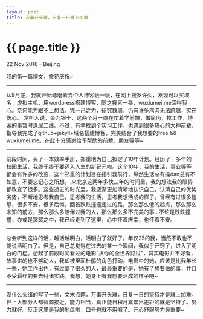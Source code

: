 ```yaml
---
layout: post
title: 万事开头难，日复一日难上加难
---
```


{{ page.title }}
================

<p class="meta">22 Nov 2016 - Beijing</p>

我的第一篇博文，撒花庆祝~
<hr/>
从9月底，我就开始琢磨着弄个人博客玩一玩，在网上搜罗许久，发现可以买域名，虚拟主机，用wordpress搭建博客，随之搜索一番，wuxiumei.me深得我心。奈何能力跟不上想法，凭一己之力，研究数周，仍有许多鸿沟无法跨越，实在伤心。
常听人说，金九银十，这两个月一直在忙着学前端，做简历，找工作，博客的事暂时退居二线。不过，有幸找到个实习工作，也遇到很多热心的大神前辈，指导我完成了github+jekyll+域名搭建博客，完美结合了我想要的free && wuxiumei.me。在此十分感谢给予帮助的前辈、朋友等等~
<hr/>
前段时间，买了一本效率手册，郑重地为自己拟定了10年计划。经历了十多年的校园生活，我终于终于要迈入人生的新纪元啦。这个10年，我的生活，事业等等都会有许多的改变，这个郑重的计划旨在指引我前行，纵然生活总有操dan总有不如意，不要忘记心之所想。
来北京这两年多快三年的时间里，我的想法我的眼界都改变了很多。这些逝去的时光里，我逐渐更加清晰地认识自己，认清自己的优势劣势，不断地思考我自己，思考我的生活，思考我想活成的样子。曾经有过很多惶恐，很多不安，很多后悔。回首跌跌撞撞走过的路，那么那么低的起点，那么那么未知的前方，那么那么多陪伴过我的人，那么那么多不完美的事...不论是跌跌撞撞，亦或是冥冥之中，我已经走到了这里，心中怀着庆幸，也怀着不安。
<hr/>
总会听到这样的话，越活越明白，活明白了就好了。年仅25的我，当然不敢也不能说活明白了。但是，自己总觉得在过去的某一个瞬间，我似乎开窍了，进入了明白的门槛。想起了前段时间看过的电影“从你的全世界路过”，其实电影并不好看，故事讲的也不够动人，我却被里面杜鹃的角色打动。电影中的她，应该是比我年长一些，她工作出色，有过爱了很久的人，最最重要的是，她有了想要做的事，并且不受羁绊的要去付诸实践。我想，她身上有我想要活成的样子吧~
<hr/>
没什么头绪的写了一些，文末点题，万事开头难，日复一日的坚持才是难上加难。世上大部分人都智商接近，能力相当，真正能日积月累累出差距的就是坚持了。努力就好。反正这里是我的地盘啦，口号也就不用喊了。开心舒服努力最重要~
